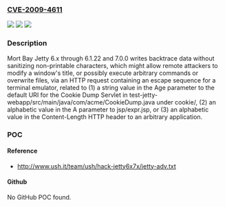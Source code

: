 ### [CVE-2009-4611](https://cve.mitre.org/cgi-bin/cvename.cgi?name=CVE-2009-4611)
![](https://img.shields.io/static/v1?label=Product&message=n%2Fa&color=blue)
![](https://img.shields.io/static/v1?label=Version&message=n%2Fa&color=blue)
![](https://img.shields.io/static/v1?label=Vulnerability&message=n%2Fa&color=brighgreen)

### Description

Mort Bay Jetty 6.x through 6.1.22 and 7.0.0 writes backtrace data without sanitizing non-printable characters, which might allow remote attackers to modify a window's title, or possibly execute arbitrary commands or overwrite files, via an HTTP request containing an escape sequence for a terminal emulator, related to (1) a string value in the Age parameter to the default URI for the Cookie Dump Servlet in test-jetty-webapp/src/main/java/com/acme/CookieDump.java under cookie/, (2) an alphabetic value in the A parameter to jsp/expr.jsp, or (3) an alphabetic value in the Content-Length HTTP header to an arbitrary application.

### POC

#### Reference
- http://www.ush.it/team/ush/hack-jetty6x7x/jetty-adv.txt

#### Github
No GitHub POC found.


